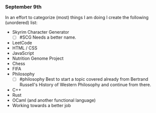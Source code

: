 ### September 9th

In an effort to categorize (most) things I am doing I create the following (unordered) list:

- Skyrim Character Generator
  - [ ] #SCG Needs a better name.
- LeetCode
- HTML / CSS
- JavaScript
- Nutrition Genome Project
- Chess
- FIFA
- Philosophy
  - [ ] #philosophy Best to start a topic covered already from Bertrand Russell's History of Western Philosophy and continue from there.
- C++
- Rust
- OCaml (and another functional language)
- Working towards a better job
